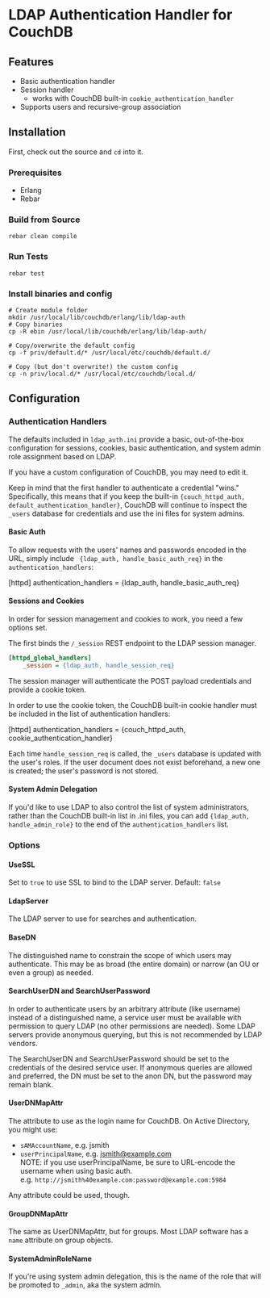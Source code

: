 # LDAP Authentication Handler for CouchDB

## Features
- Basic authentication handler
- Session handler
	- works with CouchDB built-in `cookie_authentication_handler`
- Supports users and recursive-group association

## Installation

First, check out the source and `cd` into it.

### Prerequisites
- Erlang
- Rebar

### Build from Source

```
rebar clean compile
```

### Run Tests

```
rebar test
```

### Install binaries and config

```
# Create module folder
mkdir /usr/local/lib/couchdb/erlang/lib/ldap-auth
# Copy binaries
cp -R ebin /usr/local/lib/couchdb/erlang/lib/ldap-auth/

# Copy/overwrite the default config
cp -f priv/default.d/* /usr/local/etc/couchdb/default.d/

# Copy (but don't overwrite!) the custom config
cp -n priv/local.d/* /usr/local/etc/couchdb/local.d/
```

## Configuration

### Authentication Handlers

The defaults included in `ldap_auth.ini` provide a basic, out-of-the-box
configuration for sessions, cookies, basic authentication, and system admin
role assignment based on LDAP. 

If you have a custom configuration of CouchDB, you may need to edit it.

Keep in mind that the first handler to authenticate a credential "wins."
Specifically, this means that if you keep the built-in 
`{couch_httpd_auth, default_authentication_handler}`, CouchDB will continue
to inspect the `_users` database for credentials and use the ini files
for system admins.

#### Basic Auth

To allow requests with the users' names and passwords encoded in the URL,
simply include ` {ldap_auth, handle_basic_auth_req}` in the
`authentication_handlers`:

[httpd]
    authentication_handlers = {ldap_auth, handle_basic_auth_req}

#### Sessions and Cookies

In order for session management and cookies to work, you need a few options set.

The first binds the `/_session` REST endpoint to the LDAP session manager.

```ini
[httpd_global_handlers]
    _session = {ldap_auth, handle_session_req}
```

The session manager will authenticate the POST payload credentials and provide
a cookie token.

In order to use the cookie token, the CouchDB built-in cookie handler must be
included in the list of authentication handlers:

[httpd]
    authentication_handlers = {couch_httpd_auth, cookie_authentication_handler}

Each time `handle_session_req` is called, the `_users` database is updated
with the user's roles. If the user document does not exist beforehand, a new one
is created; the user's password is not stored.

#### System Admin Delegation

If you'd like to use LDAP to also control the list of system administrators, 
rather than the CouchDB built-in list in .ini files, you can add 
`{ldap_auth, handle_admin_role}` to the end of the `authentication_handlers`
list.

### Options

#### UseSSL

Set to `true` to use SSL to bind to the LDAP server. Default: `false`

#### LdapServer

The LDAP server to use for searches and authentication.

#### BaseDN

The distinguished name to constrain the scope of which users may authenticate.
This may be as broad (the entire domain) or narrow (an OU or even a group) as
needed.

#### SearchUserDN and SearchUserPassword

In order to authenticate users by an arbitrary attribute (like username) instead
of a distinguished name, a service user must be available with permission to
query LDAP (no other permissions are needed). Some LDAP servers provide anonymous
querying, but this is not recommended by LDAP vendors. 

The SearchUserDN and SearchUserPassword should be set to the credentials of the
desired service user. If anonymous queries are allowed and preferred, the DN
must be set to the anon DN, but the password may remain blank.

#### UserDNMapAttr

The attribute to use as the login name for CouchDB. On Active Directory, you 
might use:

- `sAMAccountName`, e.g. jsmith
- `userPrincipalName`, e.g. jsmith@example.com<br/>
  NOTE: if you use userPrincipalName, be sure to URL-encode the username when using basic auth.<br/>
  e.g. `http://jsmith%40example.com:password@example.com:5984`

Any attribute could be used, though.

#### GroupDNMapAttr

The same as UserDNMapAttr, but for groups. Most LDAP software has a `name`
attribute on group objects.

#### SystemAdminRoleName

If you're using system admin delegation, this is the name of the role that will
be promoted to `_admin`, aka the system admin.

